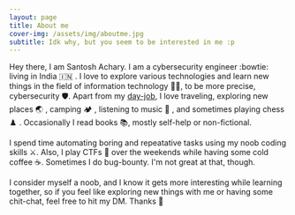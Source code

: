```yaml
---
layout: page
title: About me
cover-img: /assets/img/aboutme.jpg
subtitle: Idk why, but you seem to be interested in me :p
---
```


Hey there, I am Santosh Achary. I am a cybersecurity engineer :bowtie: living in India :india: . I love to explore various technologies and learn new things in the field of information technology :man_technologist:, to be more precise, cybersecurity :shield:. Apart from my [day-job](https://www.linkedin.com/in/asantoshka/), I love traveling, exploring new places :earth_asia: , camping :camping: , listening to music :musical_note: , and sometimes playing chess :chess_pawn: . Occasionally I read books :books:, mostly self-help or non-fictional.

I spend time automating boring and repeatative tasks using my noob coding skills :crossed_swords:. Also, I play CTFs :triangular_flag_on_post: over the weekends while having some cold coffee :coffee:. Sometimes I do bug-bounty. I'm not great at that, though.

I consider myself a noob, and I know it gets more interesting while learning together, so if you feel like exploring new things with me or having some chit-chat, feel free to hit my DM. Thanks :pray:

<!-- ### My story

To be honest, I'm having some trouble remembering right now, so why don't you just watch [my movie](https://en.wikipedia.org/wiki/The_Princess_Bride_%28film%29) and it will answer **all** your questions. -->

<!-- Hey there, I am Santosh Achary. I am a cybersecurity engineer :bowtie: living in India :india: . I love to explore various technologies and learn new things in the field of information technology, to be more precise, cybersecurity. Apart from my [day-job](https://www.linkedin.com/in/asantoshka/), I love traveling, exploring new places :earth_asia: , camping :camping: , listening to music, and sometimes playing chess. Occasionally I read books, mostly self-help or non-fictional.

I spend time automating boring and repeatative tasks using my noob coding skills. Also, I play CTFs over the weekends while having some cold coffee. Sometimes I do bug-bounty. I'm not great at that, though.

I consider myself a noob, and I know it gets more interesting while learning together, so if you feel like exploring new things with me or having some chit-chat, feel free to hit my DM. Thanks -->
